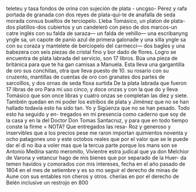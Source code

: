 teleteu y tasa fondos de orina con sujeción de plata - uncgso-
Pérez y rafa portada de granada con dos reyes de plata-qui-te de anafalla de seda morada consus bueltos de terciopelo. Lleba Tomásico, un platon de plata-dos platillos-dos cubiertos y un candeleró con peso de dos marcos-un catre inglés con
su falda de saraza—
un falda de vehillo—
una escribanyng yngle
sa, un capote de panío azul de primera galonade y una silla yngle
sa con su coraza y mantelete de berciopelo del carmecci—
dos bagles y una babezera con seis piezas de cristal fino y bor
dado de flores. Logro se encuentra de plata labrada del servicio, son 17 libros. Búa una pieza de británica para que te ha gan camisas a Manuela. Esta lleva una gargantilla de oro
sus conchitas, otra que lleva puesto de 10. su rosario con su cruzento, mantillas de cuentas de oro con granates dos partes de sarcolllos, y dos ornas de seda floxa surtida De la plata labrada que fueron 17 libras de oro
Para mi uso cinco, y doce onzas y con la que do y lleva Tomásico que son once libras y cuatro onzas se completan las diez y siete. También quedan en mi poder los estribos de plata y Jiménez que no se han hallado todavía esto ha sido tan.
Yo y Sigüenza que no se han pesado. Todo esto ha seguido y en- tregados en mi presencia como caderno que soy de la casa y en la del Doctor Don Tomas Santacruz, y para que en todo tiempo conste la firme = NOTA? Que entregados las resa-
Roz y generoso y inservibles que a los precios pese me
raron importan quimientos noventa y ocho patagones uno y
este octobos reales que por el valor que se le puede dar el di
no iba a voler mas que la tercua parte porque los mans son
se
Antonio Medina
santo meromito,
Vivientre estra judical que ya don Melchior de Varona
y vetancur hago de mis bienes que por separado de la Huer-
da temen havidos y comorados con mis intereses, fecha
en el año pasado de 1804 en el mes de setiembre y es so
mo seguir el derecho de minas de Aune con sus entables ron
cheros y otros.
cherías en
por el derecho de Belén inclusive un restrojo en
800